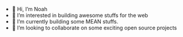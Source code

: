 - 👋 Hi, I’m Noah
- 👀 I’m interested in building awesome stuffs for the web
- 🌱 I’m currently building some MEAN stuffs.
- 💞️ I’m looking to collaborate on some exciting open source projects
<!-- - 📫 How to reach me ... -->

<!---
noahbuilds/noahbuilds is a ✨ special ✨ repository because its `README.md` (this file) appears on your GitHub profile.
You can click the Preview link to take a look at your changes.
--->
